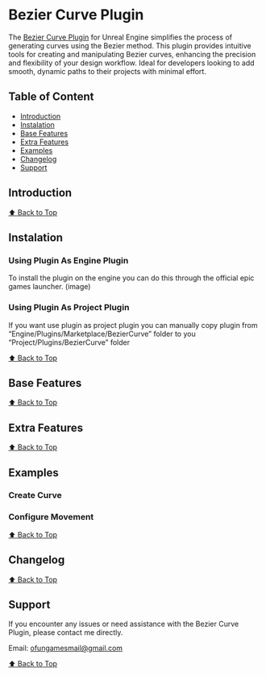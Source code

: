 # Bezier Curve Plugin

The [Bezier Curve Plugin](https://www.unrealengine.com)  for Unreal Engine simplifies the process of generating curves using the Bezier method. This plugin provides intuitive tools for creating and manipulating Bezier curves, enhancing the precision and flexibility of your design workflow. Ideal for developers looking to add smooth, dynamic paths to their projects with minimal effort.

## Table of Content <a name="table-of-content"></a>

- [Introduction](#introduction)
- [Instalation](#instalation)
- [Base Features](#base-features)
- [Extra Features](#extra-features)
- [Examples](#examples)
- [Changelog](#changelog)
- [Support](#support)

## Introduction

[⬆ Back to Top](#table-of-content)


## Instalation
### Using Plugin As Engine Plugin
To install the plugin on the engine you can do this through the official epic games launcher.
(image)

### Using Plugin As Project Plugin
If you want use plugin as project plugin you can manually copy plugin from “Engine/Plugins/Marketplace/BezierCurve” folder to you “Project/Plugins/BezierCurve” folder

[⬆ Back to Top](#table-of-content)

## Base Features

[⬆ Back to Top](#table-of-content)

## Extra Features

[⬆ Back to Top](#table-of-content)

## Examples
### Create Curve

### Configure Movement

[⬆ Back to Top](#table-of-content)

## Changelog

[⬆ Back to Top](#table-of-content)

## Support

If you encounter any issues or need assistance with the Bezier Curve Plugin, please contact me directly.

Email: [ofungamesmail@gmail.com](mailto:ofungamesmail@gmail.com) 

[⬆ Back to Top](#table-of-content)




